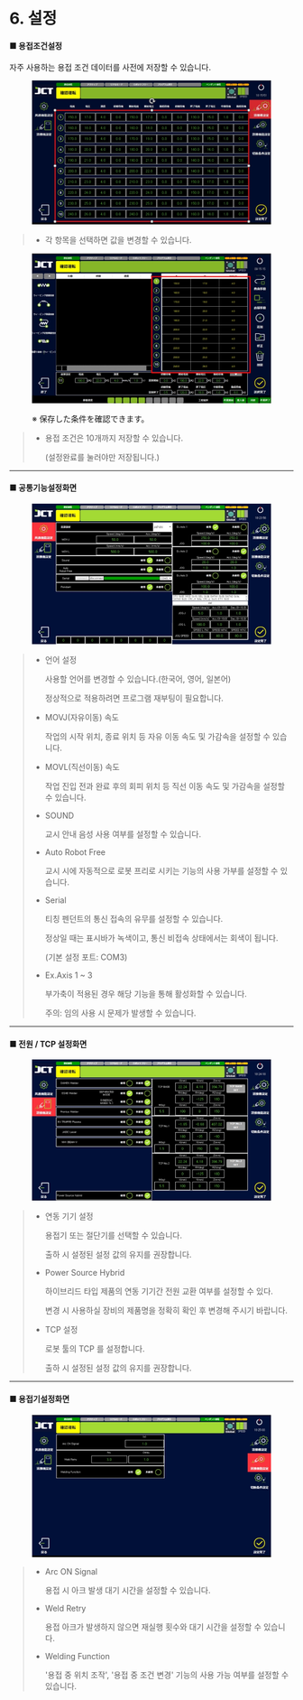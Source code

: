 # 6. 설정

#### ■ 용접조건설정

자주 사용하는 용접 조건 데이터를 사전에 저장할 수 있습니다.

<figure><img src="chapter4/img/set_1.jpg" alt=""><figcaption></figcaption></figure>

> * 각 항목을 선택하면 값을 변경할 수 있습니다.

<figure><img src="chapter4/img/set_2.jpg" alt=""><figcaption><p>※ 保存した条件を確認できます。</p></figcaption></figure>

> *   용접 조건은 10개까지 저장할 수 있습니다.
>
>     (설정완료를 눌러야만 저장됩니다.)



***

#### ■ 공통기능설정화면

<figure><img src="chapter4/img/set_3.jpg" alt=""><figcaption></figcaption></figure>

> *   언어 설정
>
>     사용할 언어를 변경할 수 있습니다.(한국어, 영어, 일본어)
>
>     정상적으로 적용하려면 프로그램 재부팅이 필요합니다.
> *   MOVJ(자유이동) 속도
>
>     작업의 시작 위치, 종료 위치 등 자유 이동 속도 및 가감속을 설정할 수 있습니다.
> *   MOVL(직선이동) 속도
>
>     작업 진입 전과 완료 후의 회피 위치 등 직선 이동 속도 및 가감속을 설정할 수 있습니다.
> *   SOUND
>
>     교시 안내 음성 사용 여부를 설정할 수 있습니다.
> *   Auto Robot Free
>
>     교시 시에 자동적으로 로봇 프리로 시키는 기능의 사용 가부를 설정할 수 있습니다.
> *   Serial
>
>     티칭 펜던트의 통신 접속의 유무를 설정할 수 있습니다.
>
>     정상일 때는 표시바가 녹색이고, 통신 비접속 상태에서는 회색이 됩니다.
>
>     (기본 설정 포트: COM3)
> *   Ex.Axis 1 \~ 3
>
>     부가축이 적용된 경우 해당 기능을 통해 활성화할 수 있습니다.
>
>     주의: 임의 사용 시 문제가 발생할 수 있습니다.

***

#### ■ 전원 / TCP 설정화면

<figure><img src="chapter4/img/set_4.jpg" alt=""><figcaption></figcaption></figure>

> *   연동 기기 설정
>
>     용접기 또는 절단기를 선택할 수 있습니다.
>
>     출하 시 설정된 설정 값의 유지를 권장합니다.
> *   Power Source Hybrid
>
>     하이브리드 타입 제품의 연동 기기간 전원 교환 여부를 설정할 수 있다.
>
>     변경 시 사용하실 장비의 제품명을 정확히 확인 후 변경해 주시기 바랍니다.
> *   TCP 설정
>
>     로봇 툴의 TCP 를 설정합니다.
>
>     출하 시 설정된 설정 값의 유지를 권장합니다.

***

#### ■ 용접기설정화면

<figure><img src="chapter4/img/set_5.jpg" alt=""><figcaption></figcaption></figure>

> *   Arc ON Signal
>
>     용접 시 아크 발생 대기 시간을 설정할 수 있습니다.
> *   Weld Retry
>
>     용접 아크가 발생하지 않으면 재실행 횟수와 대기 시간을 설정할 수 있습니다.
> *   Welding Function
>
>     '용접 중 위치 조작', '용접 중 조건 변경' 기능의 사용 가능 여부를 설정할 수 있습니다.
